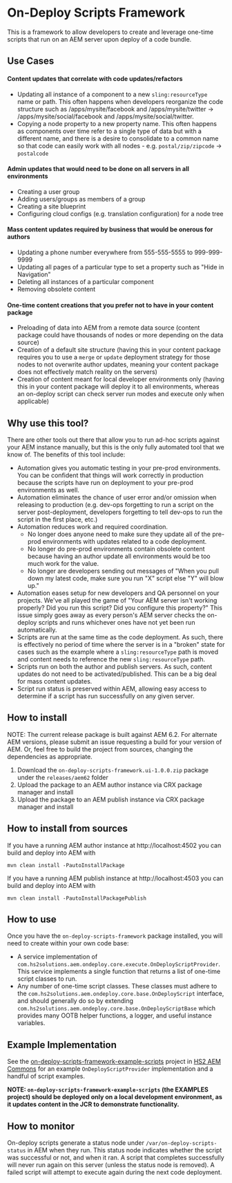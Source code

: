 # On-Deploy Scripts Framework

This is a framework to allow developers to create and leverage one-time scripts that run on an AEM server
upon deploy of a code bundle.


## Use Cases

#### Content updates that correlate with code updates/refactors
- Updating all instance of a component to a new `sling:resourceType` name or path.  This often happens when developers
reorganize the code structure such as /apps/mysite/facebook and /apps/mysite/twitter -> /apps/mysite/social/facebook
and /apps/mysite/social/twitter.
- Copying a node property to a new property name.  This often happens as components over time refer to a single type
of data but with a different name, and there is a desire to consolidate to a common name so that code can easily work
with all nodes - e.g. `postal/zip/zipcode` -> `postalcode`

#### Admin updates that would need to be done on all servers in all environments
- Creating a user group
- Adding users/groups as members of a group
- Creating a site blueprint
- Configuring cloud configs (e.g. translation configuration) for a node tree

#### Mass content updates required by business that would be onerous for authors
- Updating a phone number everywhere from 555-555-5555 to 999-999-9999
- Updating all pages of a particular type to set a property such as "Hide in Navigation"
- Deleting all instances of a particular component
- Removing obsolete content

#### One-time content creations that you prefer not to have in your content package
- Preloading of data into AEM from a remote data source (content package could have thousands of nodes or more
depending on the data source)
- Creation of a default site structure (having this in your content package requires you to use a `merge` or `update`
deployment strategy for those nodes to not overwrite author updates, meaning your content package does not effectively
match reality on the servers)
- Creation of content meant for local developer environments only (having this in your content package will deploy it
to all environments, whereas an on-deploy script can check server run modes and execute only when applicable)


## Why use this tool?

There are other tools out there that allow you to run ad-hoc scripts against your AEM instance manually, but this is
the only fully automated tool that we know of.  The benefits of this tool include:

- Automation gives you automatic testing in your pre-prod environments.  You can be confident that things will work
correctly in production because the scripts have run on deployment to your pre-prod environments as well.
- Automation eliminates the chance of user error and/or omission when releasing to production (e.g. dev-ops forgetting
to run a script on the server post-deployment, developers forgetting to tell dev-ops to run the script in the first
place, etc.)
- Automation reduces work and required coordination.
    - No longer does anyone need to make sure they update all of the pre-prod environments with updates related to a
    code deployment.
    - No longer do pre-prod environments contain obsolete content because having an author update all environments
    would be too much work for the value.
    - No longer are developers sending out messages of "When you pull down my latest code, make sure you run "X" script
    else "Y" will blow up."
- Automation eases setup for new developers and QA personnel on your projects.  We've all played the game of "Your
AEM server isn't working properly? Did you run this script? Did you configure this property?" This issue simply goes
away as every person's AEM server checks the on-deploy scripts and runs whichever ones have not yet
been run automatically.
- Scripts are run at the same time as the code deployment.  As such, there is effectively no period of time where the
server is in a "broken" state for cases such as the example where a `sling:resourceType` path is moved and content needs
to reference the new `sling:resourceType` path.
- Scripts run on both the author and publish servers.  As such, content updates do not need to be activated/published.
This can be a big deal for mass content updates.
- Script run status is preserved within AEM, allowing easy access to determine if a script has run successfully on
any given server.


## How to install

NOTE: The current release package is built against AEM 6.2. For alternate AEM versions, please submit an issue
requesting a build for your version of AEM.  Or, feel free to build the project from sources, changing the
dependencies as appropriate.

1. Download the `on-deploy-scripts-framework.ui-1.0.0.zip` package under the `releases/aem62` folder
1. Upload the package to an AEM author instance via CRX package manager and install
1. Upload the package to an AEM publish instance via CRX package manager and install

## How to install from sources

If you have a running AEM author instance at http://localhost:4502 you can build and deploy into AEM with  

    mvn clean install -PautoInstallPackage
    
If you have a running AEM publish instance at http://localhost:4503 you can build and deploy into AEM with  

    mvn clean install -PautoInstallPackagePublish


## How to use

Once you have the `on-deploy-scripts-framework` package installed, you will need to create within your own code base:

- A service implementation of `com.hs2solutions.aem.ondeploy.core.execute.OnDeployScriptProvider`.  This service
implements a single function that returns a list of one-time script classes to run.
- Any number of one-time script classes.  These classes must adhere to the
`com.hs2solutions.aem.ondeploy.core.base.OnDeployScript` interface, and should generally do so by extending
`com.hs2solutions.aem.ondeploy.core.base.OnDeployScriptBase` which provides many OOTB helper functions, a logger, and
useful instance variables.


## Example Implementation

See the
[on-deploy-scripts-framework-example-scripts](https://github.com/HS2-SOLUTIONS/hs2-aem-commons/tree/master/on-deploy-scripts-framework-example-scripts)
project in
[HS2 AEM Commons](https://github.com/HS2-SOLUTIONS/hs2-aem-commons) for an example `OnDeployScriptProvider`
implementation and a handful of script examples.

**NOTE: `on-deploy-scripts-framework-example-scripts` (the EXAMPLES project) should be
deployed only on a local development environment, as it updates content in the JCR to demonstrate functionality.**


## How to monitor

On-deploy scripts generate a status node under `/var/on-deploy-scripts-status` in AEM when they run. This status node
indicates whether the script was successful or not, and when it ran. A script that completes successfully will never
run again on this server (unless the status node is removed). A failed script will attempt to execute again during the
next code deployment.